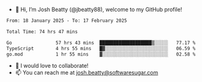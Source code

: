 - 👋 Hi, I’m Josh Beatty (@jbeatty88), welcome to my GitHub profile!

<!--START_SECTION:waka-->

```txt
From: 18 January 2025 - To: 17 February 2025

Total Time: 74 hrs 47 mins

Go                57 hrs 43 mins  ███████████████████▒░░░░░   77.17 %
TypeScript        4 hrs 55 mins   █▓░░░░░░░░░░░░░░░░░░░░░░░   06.59 %
go.mod            1 hr 55 mins    ▓░░░░░░░░░░░░░░░░░░░░░░░░   02.58 %
```

<!--END_SECTION:waka-->

- 💞️ I would love to collaborate!
- 📫 You can reach me at josh.beatty@softwaresugar.com

<!---
jbeatty88/jbeatty88 is a ✨ special ✨ repository because its `README.md` (this file) appears on your GitHub profile.
You can click the Preview link to take a look at your changes.
--->
